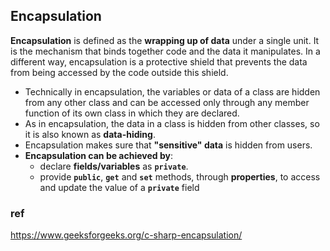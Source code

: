 ## Encapsulation

**Encapsulation** is defined as the **wrapping up of data** under a single unit. It is the mechanism that binds together code and the data it manipulates. In a different way, encapsulation is a protective shield that prevents the data from being accessed by the code outside this shield.

-   Technically in encapsulation, the variables or data of a class are hidden from any other class and can be accessed only through any member function of its own class in which they are declared.
-   As in encapsulation, the data in a class is hidden from other classes, so it is also known as **data-hiding**.
-   Encapsulation makes sure that **"sensitive" data** is hidden from users.
-   **Encapsulation can be achieved by**:
    - declare **fields/variables** as **`private`**.
    - provide **`public`**, **`get`** and **`set`** methods, through **properties**, to access and update the value of a **`private`** field




### ref
https://www.geeksforgeeks.org/c-sharp-encapsulation/


